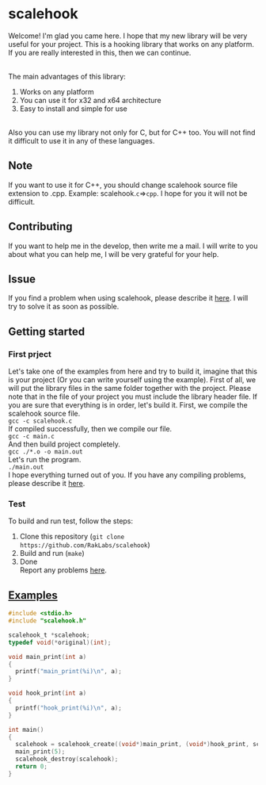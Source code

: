 # scalehook
Welcome! I'm glad you came here. I hope that my new library will be very useful for your project. This is a hooking library that works on any platform. If you are really interested in this, then we can continue. <br></br>

The main advantages of this library:
1. Works on any platform
2. You can use it for x32 and x64 architecture
3. Easy to install and simple for use <br></br>

Also you can use my library not only for C, but for C++ too. You will not find it difficult to use it in any of these languages.

## Note
If you want to use it for C++, you should change scalehook source file extension to .cpp. Example: scalehook.`c`=>`cpp`. I hope for you it will not be difficult.

## Contributing
If you want to help me in the develop, then write me a mail. I will write to you about what you can help me, I will be very grateful for your help.

## Issue
If you find a problem when using scalehook, please describe it [here](https://github.com/RakLabs/scalehook/issues). I will try to solve it as soon as possible.

## Getting started
### First prject
Let's take one of the examples from here and try to build it, imagine that this is your project (Or you can write yourself using the example). First of all, we will put the library files in the same folder together with the project. Please note that in the file of your project you must include the library header file. If you are sure that everything is in order, let's build it. First, we compile the scalehook source file. <br>
`gcc -c scalehook.c` <br>
If compiled successfully, then we compile our file. <br>
`gcc -c main.c` <br>
And then build project completely. <br>
`gcc ./*.o -o main.out` <br>
Let's run the program. <br>
`./main.out` <br>
I hope everything turned out of you. If you have any compiling problems, please describe it [here](https://github.com/RakLabs/scalehook/issues).

### Test
To build and run test, follow the steps:
1. Clone this repository (`git clone https://github.com/RakLabs/scalehook`)
2. Build and run (`make`)
3. Done <br>
Report any problems [here](https://github.com/RakLabs/scalehook/issues).

## [Examples](https://github.com/RakLabs/scalehook/tree/master/examples)
```c
#include <stdio.h>
#include "scalehook.h"

scalehook_t *scalehook;
typedef void(*original)(int);

void main_print(int a)
{
  printf("main_print(%i)\n", a);
}

void hook_print(int a)
{
  printf("hook_print(%i)\n", a);
}

int main()
{
  scalehook = scalehook_create((void*)main_print, (void*)hook_print, scalehook_jmp_size, scalehook_opcode_jmp);
  main_print(5);
  scalehook_destroy(scalehook);
  return 0;
}
```
